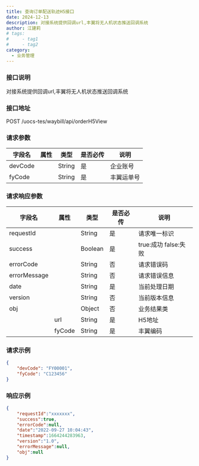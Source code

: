 ```yaml
---
title: 查询订单配送轨迹H5接口 
date: 2024-12-13
description: 对接系统提供回调url,丰翼将无人机状态推送回调系统
author: 江建莉
# tags:
#     - tag1
#     - tag2
category:
  - 业务管理
---
```


### 接口说明

对接系统提供回调url,丰翼将无人机状态推送回调系统

### 接口地址

POST
/uocs-tes/waybill/api/orderH5View

### 请求参数

| 字段名  | 属性 | 类型   | 是否必传 | 说明       |
| ------- | ---- | ------ | -------- | ---------- |
| devCode |      | String | 是       | 企业账号   |
| fyCode  |      | String | 是       | 丰翼运单号 |
                                                                                                                 
	
### 请求响应参数

| 字段名       | 属性   | 类型    | 是否必传 | 说明                 |
| ------------ | ------ | ------- | -------- | -------------------- |
| requestId    |        | String  | 是       | 请求唯一标识         |
| success      |        | Boolean | 是       | true:成功 false:失败 |
| errorCode    |        | String  | 否       | 请求错误码           |
| errorMessage |        | String  | 否       | 请求错误信息         |
| date         |        | String  | 是       | 当前处理日期         |
| version      |        | String  | 否       | 当前版本信息         |
| obj          |        | Object  | 否       | 业务结果类           |
|              | url    | String  | 是       | H5地址               |
|              | fyCode | String  | 是       | 丰翼编码             |
					

### 请求示例
    
```json
{
    "devCode": "FY00001",
    "fyCode": "C123456"
}
```
  
### 响应示例
   
```json
{
    "requestId":"xxxxxxx",
    "success":true,
    "errorCode":null,
    "date":"2022-09-27 10:04:43",
    "timestamp":1664244283963,
    "version":"1.0",
    "errorMessage":null,
    "obj":null      
}
```